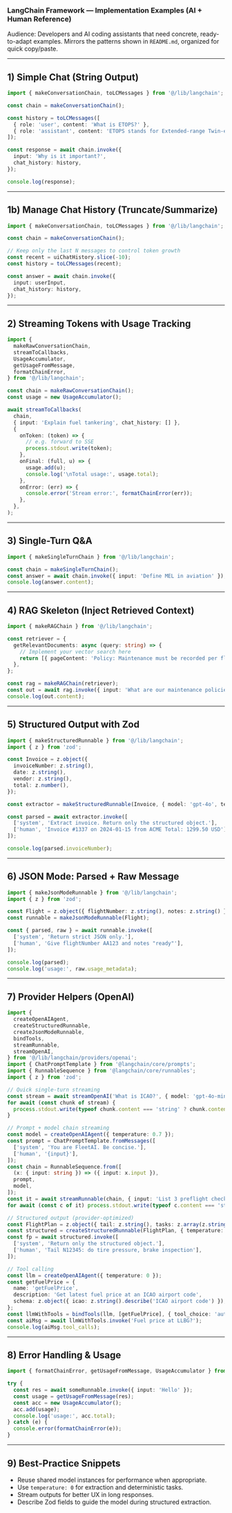 ### LangChain Framework — Implementation Examples (AI + Human Reference)

Audience: Developers and AI coding assistants that need concrete, ready-to-adapt examples. Mirrors the patterns shown in `README.md`, organized for quick copy/paste.

---

## 1) Simple Chat (String Output)

```ts
import { makeConversationChain, toLCMessages } from '@/lib/langchain';

const chain = makeConversationChain();

const history = toLCMessages([
  { role: 'user', content: 'What is ETOPS?' },
  { role: 'assistant', content: 'ETOPS stands for Extended-range Twin-engine Operations...' },
]);

const response = await chain.invoke({
  input: 'Why is it important?',
  chat_history: history,
});

console.log(response);
```

---

## 1b) Manage Chat History (Truncate/Summarize)

```ts
import { makeConversationChain, toLCMessages } from '@/lib/langchain';

const chain = makeConversationChain();

// Keep only the last N messages to control token growth
const recent = uiChatHistory.slice(-10);
const history = toLCMessages(recent);

const answer = await chain.invoke({
  input: userInput,
  chat_history: history,
});
```

---

## 2) Streaming Tokens with Usage Tracking

```ts
import {
  makeRawConversationChain,
  streamToCallbacks,
  UsageAccumulator,
  getUsageFromMessage,
  formatChainError,
} from '@/lib/langchain';

const chain = makeRawConversationChain();
const usage = new UsageAccumulator();

await streamToCallbacks(
  chain,
  { input: 'Explain fuel tankering', chat_history: [] },
  {
    onToken: (token) => {
      // e.g. forward to SSE
      process.stdout.write(token);
    },
    onFinal: (full, u) => {
      usage.add(u);
      console.log('\nTotal usage:', usage.total);
    },
    onError: (err) => {
      console.error('Stream error:', formatChainError(err));
    },
  },
);
```

---

## 3) Single-Turn Q&A

```ts
import { makeSingleTurnChain } from '@/lib/langchain';

const chain = makeSingleTurnChain();
const answer = await chain.invoke({ input: 'Define MEL in aviation' });
console.log(answer.content);
```

---

## 4) RAG Skeleton (Inject Retrieved Context)

```ts
import { makeRAGChain } from '@/lib/langchain';

const retriever = {
  getRelevantDocuments: async (query: string) => {
    // Implement your vector search here
    return [{ pageContent: 'Policy: Maintenance must be recorded per flight...' }];
  },
};

const rag = makeRAGChain(retriever);
const out = await rag.invoke({ input: 'What are our maintenance policies?' });
console.log(out.content);
```

---

## 5) Structured Output with Zod

```ts
import { makeStructuredRunnable } from '@/lib/langchain';
import { z } from 'zod';

const Invoice = z.object({
  invoiceNumber: z.string(),
  date: z.string(),
  vendor: z.string(),
  total: z.number(),
});

const extractor = makeStructuredRunnable(Invoice, { model: 'gpt-4o', temperature: 0 });

const parsed = await extractor.invoke([
  ['system', 'Extract invoice. Return only the structured object.'],
  ['human', 'Invoice #1337 on 2024-01-15 from ACME Total: 1299.50 USD'],
]);

console.log(parsed.invoiceNumber);
```

---

## 6) JSON Mode: Parsed + Raw Message

```ts
import { makeJsonModeRunnable } from '@/lib/langchain';
import { z } from 'zod';

const Flight = z.object({ flightNumber: z.string(), notes: z.string() });
const runnable = makeJsonModeRunnable(Flight);

const { parsed, raw } = await runnable.invoke([
  ['system', 'Return strict JSON only.'],
  ['human', 'Give flightNumber AA123 and notes "ready"'],
]);

console.log(parsed);
console.log('usage:', raw.usage_metadata);
```

---

## 7) Provider Helpers (OpenAI)

```ts
import {
  createOpenAIAgent,
  createStructuredRunnable,
  createJsonModeRunnable,
  bindTools,
  streamRunnable,
  streamOpenAI,
} from '@/lib/langchain/providers/openai';
import { ChatPromptTemplate } from '@langchain/core/prompts';
import { RunnableSequence } from '@langchain/core/runnables';
import { z } from 'zod';

// Quick single-turn streaming
const stream = await streamOpenAI('What is ICAO?', { model: 'gpt-4o-mini' });
for await (const chunk of stream) {
  process.stdout.write(typeof chunk.content === 'string' ? chunk.content : '');
}

// Prompt + model chain streaming
const model = createOpenAIAgent({ temperature: 0.7 });
const prompt = ChatPromptTemplate.fromMessages([
  ['system', 'You are FleetAI. Be concise.'],
  ['human', '{input}'],
]);
const chain = RunnableSequence.from([
  (x: { input: string }) => ({ input: x.input }),
  prompt,
  model,
]);
const it = await streamRunnable(chain, { input: 'List 3 preflight checks.' });
for await (const c of it) process.stdout.write(typeof c.content === 'string' ? c.content : '');

// Structured output (provider-optimized)
const FlightPlan = z.object({ tail: z.string(), tasks: z.array(z.string()) });
const structured = createStructuredRunnable(FlightPlan, { temperature: 0 });
const fp = await structured.invoke([
  ['system', 'Return only the structured object.'],
  ['human', 'Tail N12345: do tire pressure, brake inspection'],
]);

// Tool calling
const llm = createOpenAIAgent({ temperature: 0 });
const getFuelPrice = {
  name: 'getFuelPrice',
  description: 'Get latest fuel price at an ICAO airport code',
  schema: z.object({ icao: z.string().describe('ICAO airport code') }),
};
const llmWithTools = bindTools(llm, [getFuelPrice], { tool_choice: 'auto' });
const aiMsg = await llmWithTools.invoke('Fuel price at LLBG?');
console.log(aiMsg.tool_calls);
```

---

## 8) Error Handling & Usage

```ts
import { formatChainError, getUsageFromMessage, UsageAccumulator } from '@/lib/langchain';

try {
  const res = await someRunnable.invoke({ input: 'Hello' });
  const usage = getUsageFromMessage(res);
  const acc = new UsageAccumulator();
  acc.add(usage);
  console.log('usage:', acc.total);
} catch (e) {
  console.error(formatChainError(e));
}
```

---

## 9) Best-Practice Snippets

- Reuse shared model instances for performance when appropriate.
- Use `temperature: 0` for extraction and deterministic tasks.
- Stream outputs for better UX in long responses.
- Describe Zod fields to guide the model during structured extraction.
